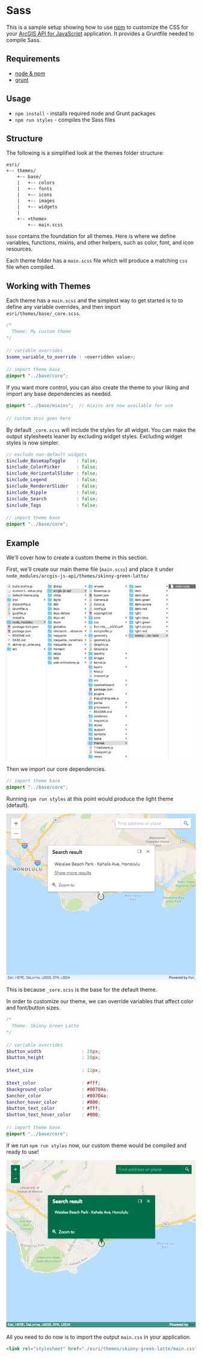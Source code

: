 # Sass

This is a sample setup showing how to use [npm](https://www.npmjs.com/) to customize the CSS for your [ArcGIS API for JavaScript](https://developers.arcgis.com/javascript/) application. It provides a Gruntfile needed to compile Sass.

## Requirements
* [node & npm](https://nodejs.org/)
* [grunt](http://gruntjs.com/)

## Usage
* `npm install` - installs required node and Grunt packages
* `npm run styles` - compiles the Sass files

## Structure

The following is a simplified look at the themes folder structure:

```
esri/
+-- themes/
    +-- base/
    |   +-- colors
    |   +-- fonts
    |   +-- icons
    |   +-- images
    |   +-- widgets
    |
    +-- <theme>
        +-- main.scss
```

`base` contains the foundation for all themes. Here is where we define variables, functions, mixins, and other helpers, such as color, font, and icon resources.

Each theme folder has a `main.scss` file which will produce a matching `css` file when compiled.

## Working with Themes

Each theme has a `main.scss` and the simplest way to get started is to to define any variable overrides, and then import `esri/themes/base/_core.scss`.

```scss
/*
  Theme: My custom theme
*/

// variable overrides
$some_variable_to_override : <overridden value>;

// import theme base
@import "../base/core";
```

If you want more control, you can also create the theme to your liking and import any base dependencies as needed.

```scss
@import "../base/mixins";  // mixins are now available for use

// custom scss goes here
```

By default `_core.scss` will include the styles for all widget. You can make the output stylesheets leaner by excluding widget styles. Excluding widget styles is now simpler.

```scss
// exclude non-default widgets
$include_BasemapToggle    : false;
$include_ColorPicker      : false;
$include_HorizontalSlider : false;
$include_Legend           : false;
$include_RendererSlider   : false;
$include_Ripple           : false;
$include_Search           : false;
$include_Tags             : false;

// import theme base
@import "../base/core";
```

## Example

We'll cover how to create a custom theme in this section.

First, we'll create our main theme file (`main.scss`) and place it under `node_modules/arcgis-js-api/themes/skinny-green-latte/`

![custom theme setup](./custom-theme-setup.png)

Then we import our core dependencies.

```scss
// import theme base
@import "../base/core";
```

Running `npm run styles` at this point would produce the light theme (default).

![default theme](./default-theme.png)

This is because `_core.scss` is the base for the default theme.

In order to customize our theme, we can override variables that affect color and font/button sizes.

```scss
/*
  Theme: Skinny Green Latte
*/

// variable overrides
$button_width               : 28px;
$button_height              : 28px;

$text_size                  : 12px;

$text_color                 : #fff;
$background_color           : #00704a;
$anchor_color               : #00704a;
$anchor_hover_color         : #000;
$button_text_color          : #fff;
$button_text_hover_color    : #000;

// import theme base
@import "../base/core";
```

If we run `npm run styles` now, our custom theme would be compiled and ready to use!

![skinny-green-latte theme](./skinny-green-latte-theme.png)

All you need to do now is to import the output `main.css` in your application.

```html
<link rel="stylesheet" href="./esri/themes/skinny-green-latte/main.css">
```
